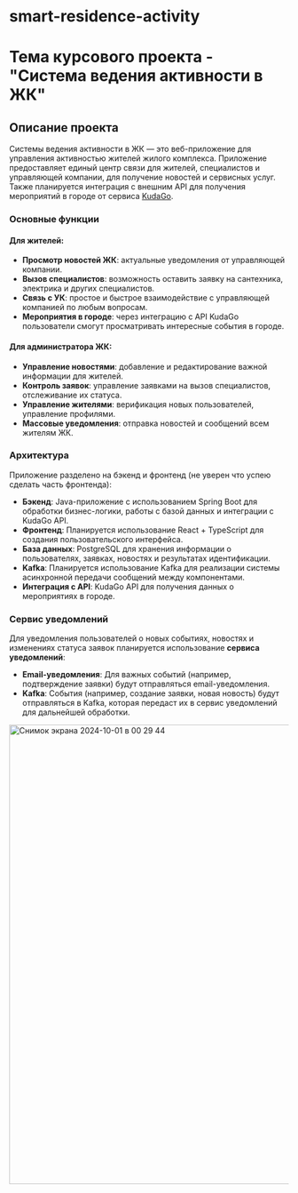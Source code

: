 # smart-residence-activity

# Тема курсового проекта - "Система ведения активности в ЖК"

## Описание проекта

Системы ведения активности в ЖК — это веб-приложение для управления активностью жителей жилого комплекса. Приложение предоставляет единый центр связи для жителей, специалистов и управляющей компании, для получение новостей и сервисных услуг. Также планируется интеграция с внешним API для получения мероприятий в городе от сервиса [KudaGo](https://kudago.com).

### Основные функции

#### Для жителей:
- **Просмотр новостей ЖК**: актуальные уведомления от управляющей компании.
- **Вызов специалистов**: возможность оставить заявку на сантехника, электрика и других специалистов.
- **Связь с УК**: простое и быстрое взаимодействие с управляющей компанией по любым вопросам.
- **Мероприятия в городе**: через интеграцию с API KudaGo пользователи смогут просматривать интересные события в городе.

#### Для администратора ЖК:
- **Управление новостями**: добавление и редактирование важной информации для жителей.
- **Контроль заявок**: управление заявками на вызов специалистов, отслеживание их статуса.
- **Управление жителями**: верификация новых пользователей, управление профилями.
- **Массовые уведомления**: отправка новостей и сообщений всем жителям ЖК.

### Архитектура

Приложение разделено на бэкенд и фронтенд (не уверен что успею сделать часть фронтенда):

- **Бэкенд**: Java-приложение с использованием Spring Boot для обработки бизнес-логики, работы с базой данных и интеграции с KudaGo API.
- **Фронтенд**: Планируется использование React + TypeScript для создания пользовательского интерфейса.
- **База данных**: PostgreSQL для хранения информации о пользователях, заявках, новостях и результатах идентификации.
- **Kafka**: Планируется использование Kafka для реализации системы асинхронной передачи сообщений между компонентами.
- **Интеграция с API**: KudaGo API для получения данных о мероприятиях в городе.

### Сервис уведомлений

Для уведомления пользователей о новых событиях, новостях и изменениях статуса заявок планируется использование **сервиса уведомлений**:

- **Email-уведомления**: Для важных событий (например, подтверждение заявки) будут отправляться email-уведомления.
- **Kafka**: События (например, создание заявки, новая новость) будут отправляться в Kafka, которая передаст их в сервис уведомлений для дальнейшей обработки.
<img width="827" alt="Снимок экрана 2024-10-01 в 00 29 44" src="https://github.com/user-attachments/assets/6942573b-a77f-4dea-b0b6-55cc5735a23c">


